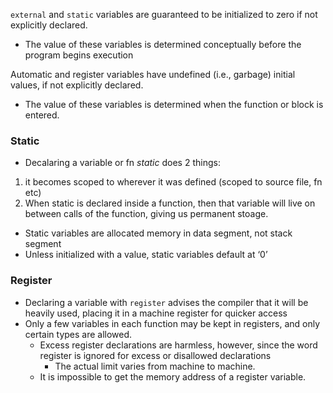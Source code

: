 
`external` and `static` variables are guaranteed to be initialized to zero if not explicitly declared.
- The value of these variables is determined conceptually before the program begins execution 

Automatic and register variables have undefined (i.e., garbage) initial values, if not explicitly declared.
- The value of these variables is determined when the function or block is entered.

### Static
- Decalaring a variable or fn *static* does 2 things:
1. it becomes scoped to wherever it was defined (scoped to source file, fn etc)
2. When static is declared inside a function, then that variable will live on between calls of the function, giving us permanent stoage. 
- Static variables are allocated memory in data segment, not stack segment
- Unless initialized with a value, static variables default at ‘0’

### Register
- Declaring a variable with `register` advises the compiler that it will be heavily used, placing it in a machine register for quicker access
- Only a few variables in each function may be kept in registers, and only certain types are allowed.
	- Excess register declarations are harmless, however, since the word register is ignored for excess or disallowed declarations
		- The actual limit varies from machine to machine.
	- It is impossible to get the memory address of a register variable. 
